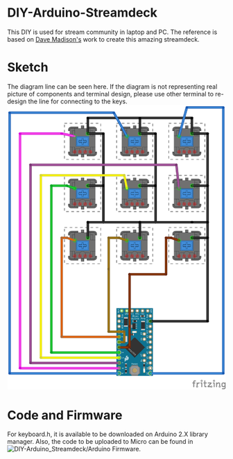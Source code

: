 # DIY-Arduino-Streamdeck
This DIY is used for stream community in laptop and PC. The reference is based on [Dave Madison's]([url](https://www.partsnotincluded.com/diy-stream-deck-mini-macro-keyboard/)) work to create this amazing streamdeck.

# Sketch
The diagram line can be seen here. If the diagram is not representing real picture of components and terminal design, please use other terminal to re-design the line for connecting to the keys.
![Line Diagram for Arduino Streamdeck](https://github.com/setiawanph/DIY-Arduino-Streamdeck/blob/main/StreamDeck_Ino.png)

# Code and Firmware
For keyboard.h, it is available to be downloaded on Arduino 2.X library manager. Also, the code to be uploaded to Micro can be found in ![DIY-Arduino_Streamdeck/Arduino Firmware](https://github.com/setiawanph/DIY-Arduino-Streamdeck/tree/main/Arduino%20Firmware).
